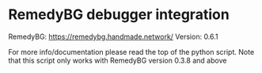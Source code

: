 # RemedyBG debugger integration
RemedyBG: https://remedybg.handmade.network/
Version: 0.6.1

For more info/documentation please read the top of the python script.
Note that this script only works with RemedyBG version 0.3.8 and above

